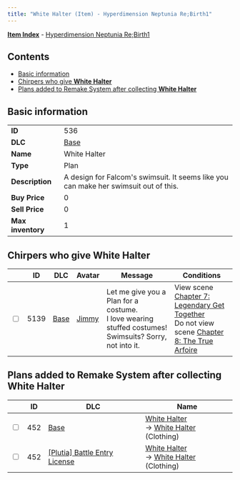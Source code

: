 ```yaml
---
title: "White Halter (Item) - Hyperdimension Neptunia Re;Birth1"
---
```


[**Item Index**](/neptunia/rb1/item/index.html) - [Hyperdimension Neptunia Re;Birth1](/neptunia/rb1)

## Contents

- [Basic information](#basic-information)
- [Chirpers who give **White Halter**](#chirpers-who-give-white-halter)
- [Plans added to Remake System after collecting **White Halter**](#plans-added-to-remake-system-after-collecting-white-halter)

## Basic information

|   |   |
| -- | -- |
| **ID** | 536 |
| **DLC** | [Base](/neptunia/rb1/dlc/1-base.html) |
| **Name** | White Halter |
| **Type** | Plan |
| **Description** | A design for Falcom's swimsuit. It seems like you can make her swimsuit out of this. |
| **Buy Price** | 0 |
| **Sell Price** | 0 |
| **Max inventory** | 1 |


## Chirpers who give **White Halter**

|    | ID | DLC | Avatar | Message | Conditions |
| -- | -- | --- | ------ | ------- | ---------- |
| <input type="checkbox" id="rb1-chirper-event-1-5139" class="trackbox" /> | 5139 | [Base](/neptunia/rb1/dlc/1-base.html) | [Jimmy](/neptunia/rb1/undefined/1-238-jimmy.html) | Let me give you a Plan for a costume.<br />I love wearing stuffed costumes! Swimsuits? Sorry, not into it. | View scene [Chapter 7: Legendary Get Together](/neptunia/rb1/scene/1-726-chapter-7-legendary-get-together.html)<br />Do not view scene [Chapter 8: The True Arfoire](/neptunia/rb1/scene/1-807-chapter-8-the-true-arfoire.html) |


## Plans added to Remake System after collecting **White Halter**

|    | ID | DLC | Name |
| -- | -- | --- | ---- |
| <input type="checkbox" id="rb1-remake-1-452" class="trackbox" /> | 452 | [Base](/neptunia/rb1/dlc/1-base.html) | [White Halter](/neptunia/rb1/remake/1-452-white-halter.html)<br /> → [White Halter](/neptunia/rb1/item/1-2918-white-halter.html) (Clothing) |
| <input type="checkbox" id="rb1-remake-7-452" class="trackbox" /> | 452 | [[Plutia] Battle Entry License](/neptunia/rb1/dlc/7-plutia.html) | [White Halter](/neptunia/rb1/remake/7-452-white-halter.html)<br /> → [White Halter](/neptunia/rb1/item/1-2918-white-halter.html) (Clothing) |
